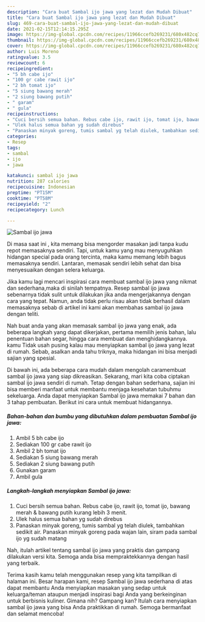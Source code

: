 ```yaml
---
description: "Cara buat Sambal ijo jawa yang lezat dan Mudah Dibuat"
title: "Cara buat Sambal ijo jawa yang lezat dan Mudah Dibuat"
slug: 469-cara-buat-sambal-ijo-jawa-yang-lezat-dan-mudah-dibuat
date: 2021-02-15T12:14:15.295Z
image: https://img-global.cpcdn.com/recipes/11966ccefb269231/680x482cq70/sambal-ijo-jawa-foto-resep-utama.jpg
thumbnail: https://img-global.cpcdn.com/recipes/11966ccefb269231/680x482cq70/sambal-ijo-jawa-foto-resep-utama.jpg
cover: https://img-global.cpcdn.com/recipes/11966ccefb269231/680x482cq70/sambal-ijo-jawa-foto-resep-utama.jpg
author: Luis Moreno
ratingvalue: 3.5
reviewcount: 6
recipeingredient:
- "5 bh cabe ijo"
- "100 gr cabe rawit ijo"
- "2 bh tomat ijo"
- "5 siung bawang merah"
- "2 siung bawang putih"
- " garam"
- " gula"
recipeinstructions:
- "Cuci bersih semua bahan. Rebus cabe ijo, rawit ijo, tomat ijo, bawang merah &amp; bawang putih kurang lebih 3 menit."
- "Ulek halus semua bahan yg sudah direbus"
- "Panaskan minyak goreng, tumis sambal yg telah diulek, tambahkan sedikit air. Panaskan minyak goreng pada wajan lain, siram pada sambal ijo yg sudah matang"
categories:
- Resep
tags:
- sambal
- ijo
- jawa

katakunci: sambal ijo jawa 
nutrition: 287 calories
recipecuisine: Indonesian
preptime: "PT15M"
cooktime: "PT58M"
recipeyield: "2"
recipecategory: Lunch

---
```



![Sambal ijo jawa](https://img-global.cpcdn.com/recipes/11966ccefb269231/680x482cq70/sambal-ijo-jawa-foto-resep-utama.jpg)

Di masa  saat ini , kita memang bisa mengorder masakan jadi tanpa kudu repot memasaknya sendiri. Tapi, untuk kamu yang mau menyuguhkan hidangan special pada orang tercinta, maka kamu memang lebih bagus memasaknya sendiri. Lantaran, memasak sendiri lebih sehat dan bisa menyesuaikan dengan selera keluarga.

Jika kamu lagi mencari inspirasi cara membuat sambal ijo jawa yang nikmat dan sederhana,maka di sinilah tempatnya. Resep sambal ijo jawa  sebenarnya tidak sulit untuk dilakukan jika anda mengerjakannya dengan cara yang tepat. Namun, anda tidak perlu risau akan tidak berhasil dalam memasaknya 
sebab di artikel ini kami akan membahas sambal ijo jawa dengan teliti.  



Nah buat anda yang akan memasak sambal ijo jawa yang enak, ada beberapa langkah yang dapat dikerjakan, pertama memilih jenis bahan, lalu penentuan bahan segar, hingga cara membuat dan menghidangkannya. kamu Tidak usah pusing kalau mau menyiapkan sambal ijo jawa yang lezat di rumah. Sebab, asalkan anda  tahu triknya, maka hidangan ini bisa menjadi sajian yang spesial.

Di bawah ini, ada beberapa cara mudah dalam mengolah caramembuat sambal ijo jawa yang siap dikreasikan. Sekarang, mari kita coba ciptakan sambal ijo jawa sendiri di rumah. Tetap dengan bahan sederhana, sajian ini bisa memberi manfaat untuk membantu menjaga kesehatan tubuhmu sekeluarga. Anda dapat menyiapkan Sambal ijo jawa memakai 7 bahan dan 3 tahap pembuatan. Berikut ini cara untuk membuat hidangannya.

<!--inarticleads1-->

##### Bahan-bahan dan bumbu yang dibutuhkan dalam pembuatan Sambal ijo jawa:

1. Ambil 5 bh cabe ijo
1. Sediakan 100 gr cabe rawit ijo
1. Ambil 2 bh tomat ijo
1. Sediakan 5 siung bawang merah
1. Sediakan 2 siung bawang putih
1. Gunakan  garam
1. Ambil  gula




<!--inarticleads2-->

##### Langkah-langkah menyiapkan Sambal ijo jawa:

1. Cuci bersih semua bahan. Rebus cabe ijo, rawit ijo, tomat ijo, bawang merah &amp; bawang putih kurang lebih 3 menit.
1. Ulek halus semua bahan yg sudah direbus
1. Panaskan minyak goreng, tumis sambal yg telah diulek, tambahkan sedikit air. Panaskan minyak goreng pada wajan lain, siram pada sambal ijo yg sudah matang




Nah, itulah artikel tentang  sambal ijo jawa  yang praktis dan gampang dilakukan versi kita. Semoga anda bisa mempraktekkannya dengan hasil yang terbaik. 

Terima kasih kamu telah menggunakan resep yang kita tampilkan di halaman ini. Besar harapan kami, resep  Sambal ijo jawa sederhana di atas dapat membantu Anda menyiapkan masakan yang sedap untuk keluarga/teman ataupun menjadi inspirasi bagi Anda yang berkeinginan untuk berbisnis kuliner. Gimana nih? Gampang kan? Itulah cara menyiapkan sambal ijo jawa yang bisa Anda praktikkan di rumah. Semoga bermanfaat dan selamat mencoba!


